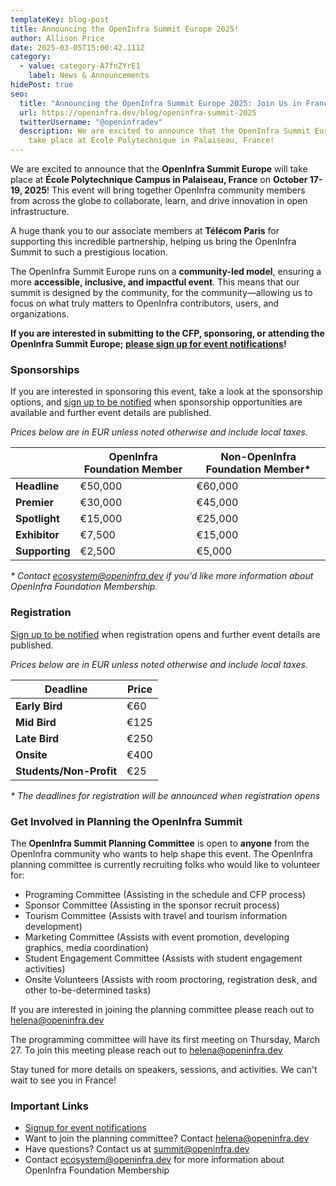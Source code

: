 ```yaml
---
templateKey: blog-post
title: Announcing the OpenInfra Summit Europe 2025!
author: Allison Price
date: 2025-03-05T15:00:42.111Z
category:
  - value: category-A7fnZYrE1
    label: News & Announcements
hidePost: true
seo:
  title: "Announcing the OpenInfra Summit Europe 2025: Join Us in France!"
  url: https://openinfra.dev/blog/openinfra-summit-2025
  twitterUsername: "@openinfradev"
  description: We are excited to announce that the OpenInfra Summit Europe will
    take place at École Polytechnique in Palaiseau, France!
---
```

We are excited to announce that the **OpenInfra Summit Europe** will take place at **École Polytechnique Campus in Palaiseau, France** on **October 17-19, 2025**! This event will bring together OpenInfra community members from across the globe to collaborate, learn, and drive innovation in open infrastructure.

A huge thank you to our associate members at **Télécom Paris** for supporting this incredible partnership, helping us bring the OpenInfra Summit to such a prestigious location.

The OpenInfra Summit Europe runs on a **community-led model**, ensuring a more **accessible, inclusive, and impactful event**. This means that our summit is designed by the community, for the community—allowing us to focus on what truly matters to OpenInfra contributors, users, and organizations.

**If you are interested in submitting to the CFP, sponsoring, or attending the OpenInfra Summit Europe; [please sign up for event notifications](https://openinfrafoundation.formstack.com/forms/2025_openinfra_summit_notification_form)!**

### **Sponsorships**

If you are interested in sponsoring this event, take a look at the sponsorship options, and [sign up to be notified](https://openinfrafoundation.formstack.com/forms/2025_openinfra_summit_notification_form) when sponsorship opportunities are available and further event details are published.

*Prices below are in EUR unless noted otherwise and include local taxes.*

|                | **OpenInfra Foundation Member** | **Non-OpenInfra Foundation Member*** |
| -------------- | ------------------------------- | ------------------------------------ |
| **Headline**   | €50,000                         | €60,000                              |
| **Premier**    | €30,000                         | €45,000                              |
| **Spotlight**  | €15,000                         | €25,000                              |
| **Exhibitor**  | €7,500                          | €15,000                              |
| **Supporting** | €2,500                          | €5,000                               |

*\* Contact [ecosystem@openinfra.dev](mailto:ecosystem@openinfra.dev) if you'd like more information about OpenInfra Foundation Membership.*

### **Registration**

[Sign up to be notified](https://openinfrafoundation.formstack.com/forms/2025_openinfra_summit_notification_form) when registration opens and further event details are published.

*Prices below are in EUR unless noted otherwise and include local taxes.*

| **Deadline**            | Price |
| ----------------------- | ----- |
| **Early Bird**          | €60   |
| **Mid Bird**            | €125  |
| **Late Bird**           | €250  |
| **Onsite**              | €400  |
| **Students/Non-Profit** | €25   |

*\* The deadlines for registration will be announced when registration opens*

### **Get Involved in Planning the OpenInfra Summit**

The **OpenInfra Summit Planning Committee** is open to **anyone** from the OpenInfra community who wants to help shape this event. The OpenInfra planning committee is currently recruiting folks who would like to volunteer for:

* Programing Committee (Assisting in the schedule and CFP process)
* Sponsor Committee (Assisting in the sponsor recruit process)
* Tourism Committee (Assists with travel and tourism information development)
* Marketing Committee (Assists with event promotion, developing graphics, media coordination)
* Student Engagement Committee (Assists with student engagement activities)
* Onsite Volunteers (Assists with room proctoring, registration desk, and other to-be-determined tasks)

If you are interested in joining the planning committee please reach out to [helena@openinfra.dev](mailto:helena@openinfra.dev)

The programming committee will have its first meeting on Thursday, March 27. To join this meeting please reach out to [helena@openinfra.dev](mailto:helena@openinfra.dev)

Stay tuned for more details on speakers, sessions, and activities. We can't wait to see you in France!

### **Important Links**

* [Signup for event notifications](https://openinfrafoundation.formstack.com/forms/2025_openinfra_summit_notification_form)
* Want to join the planning committee? Contact [helena@openinfra.dev](mailto:helena@openinfra.dev)
* Have questions? Contact us at [summit@openinfra.dev](mailto:summit@openinfra.dev)
* Contact [ecosystem@openinfra.dev](mailto:ecosystem@openinfra.dev) for more information about OpenInfra Foundation Membership